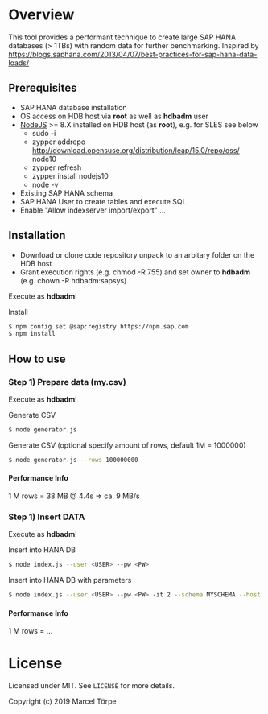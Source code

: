 # Overview

This tool provides a performant technique to create large SAP HANA databases (> 1TBs) with random data for further benchmarking.
Inspired by https://blogs.saphana.com/2013/04/07/best-practices-for-sap-hana-data-loads/

## Prerequisites

* SAP HANA database installation
* OS access on HDB host via **root** as well as **hdbadm** user
* [NodeJS](https://nodejs.org) >= 8.X installed on HDB host (as **root**), e.g. for SLES see below
  * sudo -i
  * zypper addrepo http://download.opensuse.org/distribution/leap/15.0/repo/oss/ node10
  * zypper refresh
  * zypper install nodejs10
  * node -v
* Existing SAP HANA schema
* SAP HANA User to create tables and execute SQL
* Enable "Allow indexserver import/export" ...

## Installation

* Download or clone code repository unpack to an arbitary folder on the HDB host
* Grant execution rights (e.g. chmod -R <folder> 755) and set owner to **hdbadm** (e.g. chown -R <folder> hdbadm:sapsys)

Execute as **hdbadm**!

Install
```bash
$ npm config set @sap:registry https://npm.sap.com
$ npm install
```

## How to use

### Step 1) Prepare data (my.csv)

Execute as **hdbadm**!

Generate CSV
```bash
$ node generator.js
```

Generate CSV (optional specify amount of rows, default 1M = 1000000)
```bash
$ node generator.js --rows 100000000
```

#### Performance Info

1 M rows = 38 MB @ 4.4s => ca. 9 MB/s

### Step 1) Insert DATA

Execute as **hdbadm**!

Insert into HANA DB
```bash
$ node index.js --user <USER> --pw <PW>
```

Insert into HANA DB with parameters
```bash
$ node index.js --user <USER> --pw <PW> -it 2 --schema MYSCHEMA --host localhost --port 30015 --db HDB --tablePrefix GEN
```

#### Performance Info

1 M rows = ...

# License

Licensed under MIT. See `LICENSE` for more details.

Copyright (c) 2019 Marcel Törpe